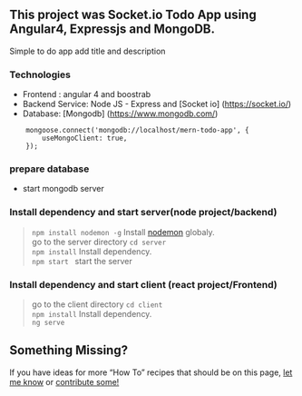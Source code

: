 
## This project was  Socket.io Todo App using Angular4, Expressjs and MongoDB.
Simple to do app add title and description


### Technologies​
- Frontend : angular 4 and boostrab
- Backend Service: Node JS - Express and [Socket io] (https://socket.io/)
- Database: [Mongodb] (https://www.mongodb.com/)
```
    mongoose.connect('mongodb://localhost/mern-todo-app', {
        useMongoClient: true,
    });
```
### prepare database 

- start mongodb server

### Install dependency and start server(node project/backend)
> `npm install nodemon -g`  Install [nodemon](https://www.npmjs.com/package/nodemon) globaly.<br>
> go to the server directory `cd server`<br>
> `npm install` Install dependency.<br>
> `npm start ` start the server


### Install dependency and start client (react project/Frontend)
>  go to the client directory `cd client`<br>
> `npm install` Install dependency.<br>
> `ng serve `

## Something Missing?

If you have ideas for more “How To” recipes that should be on this page, [let me know](https://github.com/sivatharan/Socket.io_Todo_App_using_nodejs_Angular4_Expressjs_and_MongoDB/issues) or [contribute some!](https://github.com/sivatharan/Socket.io_Todo_App_using_nodejs_Angular4_Expressjs_and_MongoDB/blob/master/README.md)